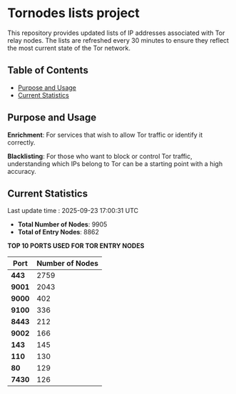 # Tornodes lists project

This repository provides updated lists of IP addresses associated with Tor relay nodes. The lists are refreshed every 30 minutes to ensure they reflect the most current state of the Tor network.

## Table of Contents

- [Purpose and Usage](#purpose-and-usage)
- [Current Statistics](#current-statistics)


## Purpose and Usage

**Enrichment**: For services that wish to allow Tor traffic or identify it correctly.

**Blacklisting**: For those who want to block or control Tor traffic, understanding which IPs belong to Tor can be a starting point with a high accuracy.

## Current Statistics

Last update time : 2025-09-23 17:00:31 UTC

- **Total Number of Nodes**: 9905
- **Total of Entry Nodes**: 8862

**TOP 10 PORTS USED FOR TOR ENTRY NODES**

| **Port** | **Number of Nodes** |
|------|-----------------|
| **443**   | 2759  |
| **9001**   | 2043  |
| **9000**   | 402  |
| **9100**   | 336  |
| **8443**   | 212  |
| **9002**   | 166  |
| **143**   | 145  |
| **110**   | 130  |
| **80**   | 129  |
| **7430**   | 126  |

